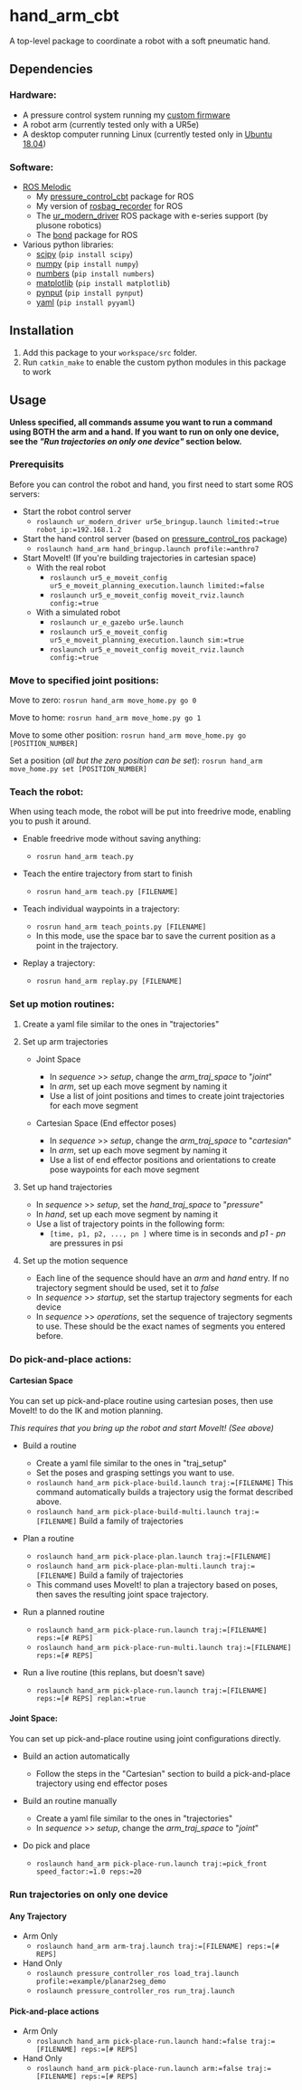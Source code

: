 # hand_arm_cbt
A top-level package to coordinate a robot with a soft pneumatic hand.


## Dependencies
### Hardware:
- A pressure control system running my [custom firmware](https://github.com/cbteeple/pressure_controller)
- A robot arm (currently tested only with a UR5e)
- A desktop computer running Linux (currently tested only in [Ubuntu 18.04](https://ubuntu.com/download/desktop))

### Software:
- [ROS Melodic](http://wiki.ros.org/melodic/Installation)
	- My [pressure_control_cbt](https://github.com/cbteeple/pressure_control_cbt) package for ROS
	- My version of [rosbag_recorder](https://github.com/cbteeple/rosbag-recorder) for ROS
	- The [ur_modern_driver](https://github.com/plusone-robotics/ur_modern_driver/tree/add-e-series-support) ROS package with e-series support (by plusone robotics)
	- The [bond](https://github.com/ros/bond_core) package for ROS
- Various python libraries:
	- [scipy](https://www.scipy.org/) (`pip install scipy`)
	- [numpy](https://www.numpy.org/) (`pip install numpy`)
	- [numbers](https://docs.python.org/2/library/numbers.html) (`pip install numbers`)
	- [matplotlib](https://matplotlib.org/) (`pip install matplotlib`)
	- [pynput](https://pypi.org/project/pynput/) (`pip install pynput`)
	- [yaml](https://pyyaml.org/wiki/PyYAMLDocumentation) (`pip install pyyaml`)
	
## Installation
1. Add this package to your `workspace/src` folder.
2. Run `catkin_make` to enable the custom python modules in this package to work


## Usage
**Unless specified, all commands assume you want to run a command using BOTH the arm and a hand. If you want to run on only one device, see the _"Run trajectories on only one device"_ section below.**

### Prerequisits
Before you can control the robot and hand, you first need to start some ROS servers:
- Start the robot control server
	- `roslaunch ur_modern_driver ur5e_bringup.launch limited:=true robot_ip:=192.168.1.2`
- Start the hand control server (based on [pressure_control_ros](https://github.com/cbteeple/pressure_control_cbt) package)
	- `roslaunch hand_arm hand_bringup.launch profile:=anthro7`
- Start MoveIt! (If you're building trajectories in cartesian space)
	- With the real robot
		- `roslaunch ur5_e_moveit_config ur5_e_moveit_planning_execution.launch limited:=false`
		- `roslaunch ur5_e_moveit_config moveit_rviz.launch config:=true `
	- With a simulated robot
		- `roslaunch ur_e_gazebo ur5e.launch`
		- `roslaunch ur5_e_moveit_config ur5_e_moveit_planning_execution.launch sim:=true`
		- `roslaunch ur5_e_moveit_config moveit_rviz.launch config:=true`


### Move to specified joint positions:
Move to zero:
`rosrun hand_arm move_home.py go 0`

Move to home:
`rosrun hand_arm move_home.py go 1`

Move to some other position:
`rosrun hand_arm move_home.py go [POSITION_NUMBER]`

Set a position (*all but the zero position can be set*):
`rosrun hand_arm move_home.py set [POSITION_NUMBER]`


### Teach the robot:
When using teach mode, the robot will be put into freedrive mode, enabling you to push it around.

- Enable freedrive mode without saving anything:
	- `rosrun hand_arm teach.py`

- Teach the entire trajectory from start to finish 
	- `rosrun hand_arm teach.py [FILENAME]`

- Teach individual waypoints in a trajectory:
	- `rosrun hand_arm teach_points.py [FILENAME]`
	- In this mode, use the space bar to save the current position as a point in the trajectory.

- Replay a trajectory:
	- `rosrun hand_arm replay.py [FILENAME]`


### Set up motion routines:

1. Create a yaml file similar to the ones in "trajectories"

2. Set up arm trajectories
	- Joint Space
		- In *sequence* >> *setup*, change the *arm_traj_space* to "*joint*"
		- In *arm*, set up each move segment by naming it
		- Use a list of joint positions and times to create joint trajectories for each move segment

	- Cartesian Space (End effector poses)
		- In *sequence* >> *setup*, change the *arm_traj_space* to "*cartesian*"
		- In *arm*, set up each move segment by naming it
		- Use a list of end effector positions and orientations to create pose waypoints for each move segment

3. Set up hand trajectories
	- In *sequence* >> *setup*, set the *hand_traj_space* to "*pressure*"
	- In *hand*, set up each move segment by naming it
	- Use a list of trajectory points in the following form: 
		- `[time, p1, p2, ..., pn ]` where time is in seconds and *p1* - *pn* are pressures in psi

4. Set up the motion sequence
	- Each line of the sequence should have an *arm* and *hand* entry. If no trajectory segment should be used, set it to *false*
	- In *sequence* >> *startup*, set the startup trajectory segments for each device
	- In *sequence* >> *operations*, set the sequence of trajectory segments to use. These should be the exact names of segments you entered before.


### Do pick-and-place actions:

#### Cartesian Space
You can set up pick-and-place routine using cartesian poses, then use MoveIt! to do the IK and motion planning.

_This requires that you bring up the robot and start MoveIt! (See above)_

- Build a routine
	- Create a yaml file similar to the ones in "traj_setup"
	- Set the poses and grasping settings you want to use.
	- `roslaunch hand_arm pick-place-build.launch traj:=[FILENAME]` This command automatically builds a trajectory usig the format described above.
	- `roslaunch hand_arm pick-place-build-multi.launch traj:=[FILENAME]` Build a family of trajectories

- Plan a routine
	- `roslaunch hand_arm pick-place-plan.launch traj:=[FILENAME]`
	- `roslaunch hand_arm pick-place-plan-multi.launch traj:=[FILENAME]` Build a family of trajectories
	- This command uses MoveIt! to plan a trajectory based on poses, then saves the resulting joint space trajectory.

- Run a planned routine
	- `roslaunch hand_arm pick-place-run.launch traj:=[FILENAME] reps:=[# REPS]`
	- `roslaunch hand_arm pick-place-run-multi.launch traj:=[FILENAME] reps:=[# REPS]`


- Run a live routine (this replans, but doesn't save)
	- `roslaunch hand_arm pick-place-run.launch traj:=[FILENAME] reps:=[# REPS] replan:=true`


#### Joint Space:
You can set up pick-and-place routine using joint configurations directly. 
- Build an action automatically
	- Follow the steps in the "Cartesian" section to build a pick-and-place trajectory using end effector poses

- Build an routine manually
	- Create a yaml file similar to the ones in "trajectories"
	- In *sequence* >> *setup*, change the *arm_traj_space* to "*joint*"


- Do pick and place
	- `roslaunch hand_arm pick-place-run.launch traj:=pick_front speed_factor:=1.0 reps:=20`


### Run trajectories on only one device
#### Any Trajectory
- Arm Only
	- `roslaunch hand_arm arm-traj.launch traj:=[FILENAME] reps:=[# REPS]`
- Hand Only
	- `roslaunch pressure_controller_ros load_traj.launch profile:=example/planar2seg_demo`
	- `roslaunch pressure_controller_ros run_traj.launch`

#### Pick-and-place actions
- Arm Only
	- `roslaunch hand_arm pick-place-run.launch hand:=false traj:=[FILENAME] reps:=[# REPS]`
- Hand Only
	- `roslaunch hand_arm pick-place-run.launch arm:=false traj:=[FILENAME] reps:=[# REPS]`
